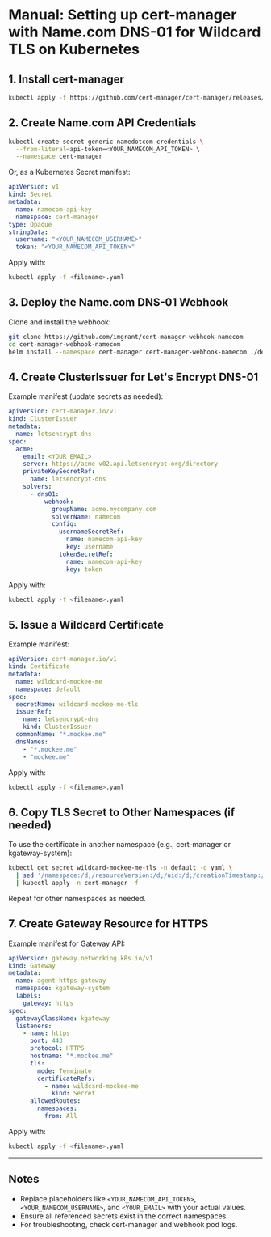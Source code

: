 # Manual: Setting up cert-manager with Name.com DNS-01 for Wildcard TLS on Kubernetes

## 1. Install cert-manager

```sh
kubectl apply -f https://github.com/cert-manager/cert-manager/releases/latest/download/cert-manager.yaml
```

## 2. Create Name.com API Credentials

```sh
kubectl create secret generic namedotcom-credentials \
  --from-literal=api-token=<YOUR_NAMECOM_API_TOKEN> \
  --namespace cert-manager
```

Or, as a Kubernetes Secret manifest:

```yaml
apiVersion: v1
kind: Secret
metadata:
  name: namecom-api-key
  namespace: cert-manager
type: Opaque
stringData:
  username: "<YOUR_NAMECOM_USERNAME>"
  token: "<YOUR_NAMECOM_API_TOKEN>"
```
Apply with:
```sh
kubectl apply -f <filename>.yaml
```

## 3. Deploy the Name.com DNS-01 Webhook

Clone and install the webhook:

```sh
git clone https://github.com/imgrant/cert-manager-webhook-namecom
cd cert-manager-webhook-namecom
helm install --namespace cert-manager cert-manager-webhook-namecom ./deploy/cert-manager-webhook-namecom/
```

## 4. Create ClusterIssuer for Let's Encrypt DNS-01

Example manifest (update secrets as needed):

```yaml
apiVersion: cert-manager.io/v1
kind: ClusterIssuer
metadata:
  name: letsencrypt-dns
spec:
  acme:
    email: <YOUR_EMAIL>
    server: https://acme-v02.api.letsencrypt.org/directory
    privateKeySecretRef:
      name: letsencrypt-dns
    solvers:
      - dns01:
          webhook:
            groupName: acme.mycompany.com
            solverName: namecom
            config:
              usernameSecretRef:
                name: namecom-api-key
                key: username
              tokenSecretRef:
                name: namecom-api-key
                key: token
```
Apply with:
```sh
kubectl apply -f <filename>.yaml
```

## 5. Issue a Wildcard Certificate

Example manifest:

```yaml
apiVersion: cert-manager.io/v1
kind: Certificate
metadata:
  name: wildcard-mockee-me
  namespace: default
spec:
  secretName: wildcard-mockee-me-tls
  issuerRef:
    name: letsencrypt-dns
    kind: ClusterIssuer
  commonName: "*.mockee.me"
  dnsNames:
    - "*.mockee.me"
    - "mockee.me"
```
Apply with:
```sh
kubectl apply -f <filename>.yaml
```

## 6. Copy TLS Secret to Other Namespaces (if needed)

To use the certificate in another namespace (e.g., cert-manager or kgateway-system):

```sh
kubectl get secret wildcard-mockee-me-tls -n default -o yaml \
  | sed '/namespace:/d;/resourceVersion:/d;/uid:/d;/creationTimestamp:/d;/selfLink:/d;/ownerReferences:/d' \
  | kubectl apply -n cert-manager -f -
```
Repeat for other namespaces as needed.

## 7. Create Gateway Resource for HTTPS

Example manifest for Gateway API:

```yaml
apiVersion: gateway.networking.k8s.io/v1
kind: Gateway
metadata:
  name: agent-https-gateway
  namespace: kgateway-system
  labels:
    gateway: https
spec:
  gatewayClassName: kgateway
  listeners:
    - name: https
      port: 443
      protocol: HTTPS
      hostname: "*.mockee.me"
      tls:
        mode: Terminate
        certificateRefs:
          - name: wildcard-mockee-me
            kind: Secret
      allowedRoutes:
        namespaces:
          from: All
```
Apply with:
```sh
kubectl apply -f <filename>.yaml
```

---

## Notes

- Replace placeholders like `<YOUR_NAMECOM_API_TOKEN>`, `<YOUR_NAMECOM_USERNAME>`, and `<YOUR_EMAIL>` with your actual values.
- Ensure all referenced secrets exist in the correct namespaces.
- For troubleshooting, check cert-manager and webhook pod logs. 
